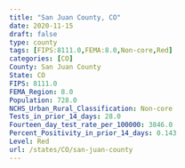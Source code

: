 ```yaml
---
title: "San Juan County, CO"
date: 2020-11-15
draft: false
type: county
tags: [FIPS:8111.0,FEMA:8.0,Non-core,Red]
categories: [CO]
County: San Juan County
State: CO
FIPS: 8111.0
FEMA_Region: 8.0
Population: 728.0
NCHS_Urban_Rural_Classification: Non-core
Tests_in_prior_14_days: 28.0
Fourteen_day_test_rate_per_100000: 3846.0
Percent_Positivity_in_prior_14_days: 0.143
Level: Red
url: /states/CO/san-juan-county
---
```



